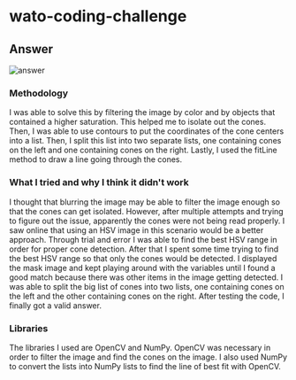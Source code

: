 # wato-coding-challenge

## Answer
![answer](https://github.com/adalal04/wato-coding-challenge/blob/7af5f213ee96ad3d98ae56a148fb4ac235abfe3d/answer.png)

### Methodology
I was able to solve this by filtering the image by color and by objects that contained a higher saturation. This helped me to isolate out 
the cones. Then, I was able to use contours to put the coordinates of the cone centers into a list. Then, I split this list into two 
separate lists, one containing cones on the left and one containing cones on the right. Lastly, I used the fitLine method to draw a line 
going through the cones.

### What I tried and why I think it didn't work
I thought that blurring the image may be able to filter the image enough so that the cones can get isolated. However, after multiple 
attempts and trying to figure out the issue, apparently the cones were not being read properly. I saw online that using an HSV image in this 
scenario would be a better approach. Through trial and error I was able to find the best HSV range in order for proper cone detection.
After that I spent some time trying to find the best HSV range so that only the cones would be detected. I displayed the mask image and kept 
playing around with the variables until I found a good match because there was other items in the image getting detected.
I was able to split the big list of cones into two lists, one containing cones on the left and the other containing cones on the right. 
After testing the code, I finally got a valid answer.

### Libraries
The libraries I used are OpenCV and NumPy. OpenCV was necessary in order to filter the image and find the cones on the image. 
I also used NumPy to convert the lists into NumPy lists to find the line of best fit with OpenCV.
